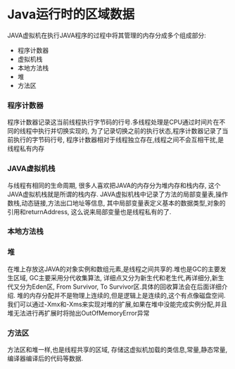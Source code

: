 # Java运行时的区域数据

JAVA虚拟机在执行JAVA程序的过程中将其管理的内存分成多个组成部分:
* 程序计数器
* 虚拟机栈
* 本地方法栈
* 堆
* 方法区

### 程序计数器

程序计数器记录这当前线程执行字节码的行号.多线程处理是CPU通过时间片在不同的线程中执行并切换实现的, 为了记录切换之前的执行状态,程序计数器记录了当前执行的字节码行号, 程序计数器相对于线程独立存在,线程之间不会互相干扰,是线程私有内存

### JAVA虚拟机栈

与线程有相同的生命周期, 很多人喜欢把JAVA的内存分为堆内存和栈内存, 这个JAVA虚拟机栈就是所谓的栈内存. JAVA虚拟机栈中记录了方法的局部变量表,操作数栈,动态链接,方法出口地址等信息, 其中局部变量表定义基本的数据类型,对象的引用和returnAddress, 这么说来局部变量也是线程私有的了.

### 本地方法栈

### 堆

在堆上存放这JAVA的对象实例和数组元素,是线程之间共享的.堆也是GC的主要发生区域, GC主要采用分代收集算法, 详细点又分为新生代和老生代,再详细分,新生代又分为Eden区, From Survivor, To Survivor区.具体的回收算法会在后面详细介绍. 堆的内存分配并不是物理上连续的,但是逻辑上是连续的,这个有点像磁盘空间. 我们可以通过-Xmx和-Xms来实现对堆的扩展,如果在堆中没能完成实例分配,并且堆无法进行再扩展时将抛出OutOfMemoryError异常

### 方法区

方法区和堆一样,也是线程共享的区域, 存储这虚拟机加载的类信息,常量,静态常量,编译器编译后的代码等数据.
